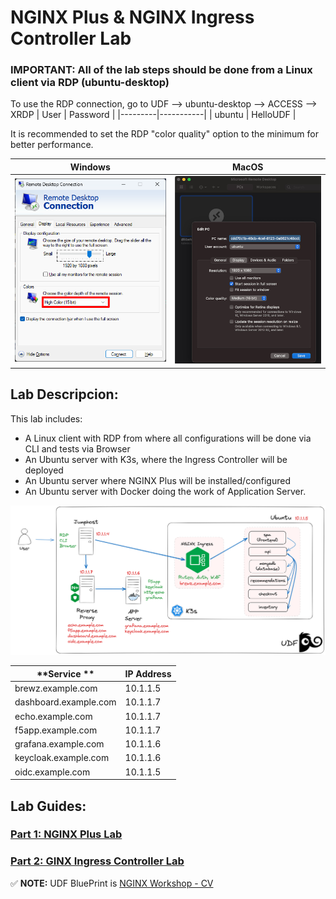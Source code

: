 # NGINX Plus & NGINX Ingress Controller Lab

### IMPORTANT: All of the lab steps should be done from a Linux client via RDP (ubuntu-desktop)

To use the RDP connection, go to UDF --> ubuntu-desktop --> ACCESS --> XRDP
| User    | Password  |
|---------|-----------|
| ubuntu  | HelloUDF  |

It is recommended to set the RDP "color quality" option to the minimum for better performance.

| Windows                              | MacOS                            |
|--------------------------------------|----------------------------------|
| ![RDP Windows](docs/rdp-windows.png) | ![RDP Windows](docs/rdp-mac.png) |


## Lab Descripcion:

This lab includes:
- A Linux client with RDP from where all configurations will be done via CLI and tests via Browser
- An Ubuntu server with K3s, where the Ingress Controller will be deployed
- An Ubuntu server where NGINX Plus will be installed/configured
- An Ubuntu server with Docker doing the work of Application Server.

![Topology](docs/topology-lab.png)

| **Service **          | **IP Address**   |
|-----------------------|------------------|
| brewz.example.com     | 10.1.1.5         |
| dashboard.example.com | 10.1.1.7         |
| echo.example.com      | 10.1.1.7         |
| f5app.example.com     | 10.1.1.7         |
| grafana.example.com   | 10.1.1.6         |
| keycloak.example.com  | 10.1.1.6         |
| oidc.example.com      | 10.1.1.5         |


## Lab Guides:
### [Part 1: NGINX Plus Lab](https://github.com/cavalen/nginx-workshop-cv/tree/main/docs/nginx#instrucciones-lab-nginx-plus)

### [Part 2: GINX Ingress Controller Lab](https://github.com/cavalen/nginx-workshop-cv/tree/main/docs/k8s)

:white_check_mark: **NOTE:** UDF BluePrint is [NGINX Workshop - CV](https://udf.f5.com/b/5d80a425-35e6-47fa-8753-bb7eedbd00ef#documentation)